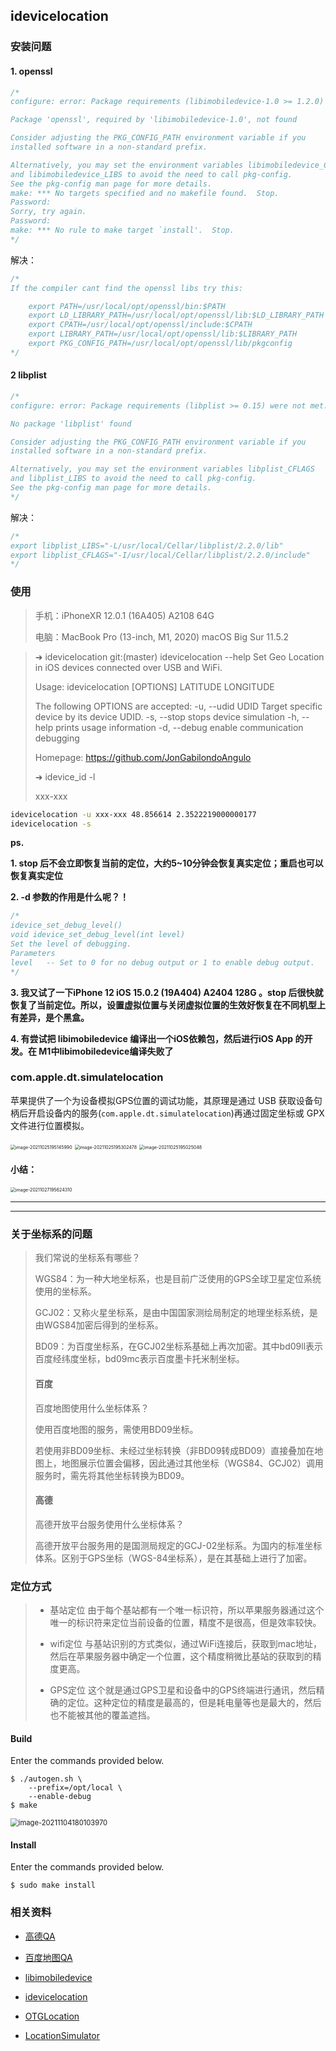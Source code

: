 ## idevicelocation



### 安装问题

#### 1. openssl

```c
/*
configure: error: Package requirements (libimobiledevice-1.0 >= 1.2.0) were not met:

Package 'openssl', required by 'libimobiledevice-1.0', not found

Consider adjusting the PKG_CONFIG_PATH environment variable if you
installed software in a non-standard prefix.

Alternatively, you may set the environment variables libimobiledevice_CFLAGS
and libimobiledevice_LIBS to avoid the need to call pkg-config.
See the pkg-config man page for more details.
make: *** No targets specified and no makefile found.  Stop.
Password:
Sorry, try again.
Password:
make: *** No rule to make target `install'.  Stop.
*/
```

解决：

```c
/*
If the compiler cant find the openssl libs try this:

	export PATH=/usr/local/opt/openssl/bin:$PATH
	export LD_LIBRARY_PATH=/usr/local/opt/openssl/lib:$LD_LIBRARY_PATH
	export CPATH=/usr/local/opt/openssl/include:$CPATH
	export LIBRARY_PATH=/usr/local/opt/openssl/lib:$LIBRARY_PATH
	export PKG_CONFIG_PATH=/usr/local/opt/openssl/lib/pkgconfig
*/
```



####  2 libplist

```c
/*
configure: error: Package requirements (libplist >= 0.15) were not met:

No package 'libplist' found

Consider adjusting the PKG_CONFIG_PATH environment variable if you
installed software in a non-standard prefix.

Alternatively, you may set the environment variables libplist_CFLAGS
and libplist_LIBS to avoid the need to call pkg-config.
See the pkg-config man page for more details.
*/
```

解决：

```c
/*
export libplist_LIBS="-L/usr/local/Cellar/libplist/2.2.0/lib"
export libplist_CFLAGS="-I/usr/local/Cellar/libplist/2.2.0/include"
*/
```



### 使用

> 手机：iPhoneXR 12.0.1 (16A405) A2108 64G
>
> 电脑：MacBook Pro (13-inch, M1, 2020) macOS Big Sur 11.5.2



> ➜  idevicelocation git:(master) idevicelocation --help
> Set Geo Location in iOS devices connected over USB and WiFi.
>
> Usage: idevicelocation [OPTIONS] LATITUDE LONGITUDE
>
>  The following OPTIONS are accepted:
>   -u, --udid UDID	Target specific device by its device UDID.
>   -s, --stop		stops device simulation
>   -h, --help		prints usage information
>   -d, --debug		enable communication debugging
>
> Homepage: <https://github.com/JonGabilondoAngulo>
>
> ➜   idevice_id -l
>
> xxx-xxx

```sh
idevicelocation -u xxx-xxx 48.856614 2.3522219000000177
idevicelocation -s
```



**ps.**

**1. stop 后不会立即恢复当前的定位，大约5~10分钟会恢复真实定位；重启也可以恢复真实定位**

**2. -d 参数的作用是什么呢？！**

```c
/*
idevice_set_debug_level()
void idevice_set_debug_level(int level)
Set the level of debugging.
Parameters
level	-- Set to 0 for no debug output or 1 to enable debug output.
*/
```

**3. 我又试了一下iPhone 12 iOS 15.0.2 (19A404) A2404 128G 。stop 后很快就恢复了当前定位。所以，设置虚拟位置与关闭虚拟位置的生效好恢复在不同机型上有差异，是个黑盒。**

**4. 有尝试把 libimobiledevice 编译出一个iOS依赖包，然后进行iOS App 的开发。在 M1中libimobiledevice编译失败了**



### com.apple.dt.simulatelocation

苹果提供了一个为设备模拟GPS位置的调试功能，其原理是通过 USB 获取设备句柄后开启设备内的服务(`com.apple.dt.simulatelocation`)再通过固定坐标或 GPX 文件进行位置模拟。

<img src="../../assets/image-20211025195145990.png" alt="image-20211025195145990" style="zoom:50%;" />

<img src="../../assets/image-20211025195302478.png" alt="image-20211025195302478" style="zoom:50%;" />

<img src="../../assets/image-20211025195025048.png" alt="image-20211025195025048" style="zoom:50%;" />



#### 小结：

<img src="../../assets/image-20211027195624310.png" alt="image-20211027195624310" style="zoom:50%;" />

---

---



### 关于坐标系的问题

> 我们常说的坐标系有哪些？
>
> WGS84：为一种大地坐标系，也是目前广泛使用的GPS全球卫星定位系统使用的坐标系。
>
> GCJ02：又称火星坐标系，是由中国国家测绘局制定的地理坐标系统，是由WGS84加密后得到的坐标系。
>
> BD09：为百度坐标系，在GCJ02坐标系基础上再次加密。其中bd09ll表示百度经纬度坐标，bd09mc表示百度墨卡托米制坐标。
>
> #### 百度
>
> 百度地图使用什么坐标体系？
>
> 使用百度地图的服务，需使用BD09坐标。
>
> 若使用非BD09坐标、未经过坐标转换（非BD09转成BD09）直接叠加在地图上，地图展示位置会偏移，因此通过其他坐标（WGS84、GCJ02）调用服务时，需先将其他坐标转换为BD09。
>
> #### 高德
>
> 高德开放平台服务使用什么坐标体系？
>
> 高德开放平台服务用的是国测局规定的GCJ-02坐标系。为国内的标准坐标体系。区别于GPS坐标（WGS-84坐标系），是在其基础上进行了加密。



### 定位方式

> - 基站定位
>   由于每个基站都有一个唯一标识符，所以苹果服务器通过这个唯一的标识符来定位当前设备的位置，精度不是很高，但是效率较快。
>
> - wifi定位
>   与基站识别的方式类似，通过WiFi连接后，获取到mac地址，然后在苹果服务器中确定一个位置，这个精度稍微比基站的获取到的精度更高。
>
> - GPS定位
>   这个就是通过GPS卫星和设备中的GPS终端进行通讯，然后精确的定位。这种定位的精度是最高的，但是耗电量等也是最大的，然后也不能被其他的覆盖遮挡。



#### Build

Enter the commands provided below.

```shell-session
$ ./autogen.sh \
    --prefix=/opt/local \
    --enable-debug
$ make
```

<img src="../../assets/image-20211104180103970.png" alt="image-20211104180103970" style="zoom:80%;" />

#### Install

Enter the commands provided below.

```shell-session
$ sudo make install
```





### 相关资料

- [高德QA](https://lbs.amap.com/faq/advisory/others/39838)

- [百度地图QA](https://lbsyun.baidu.com/index.php?title=coordinate)
- [libimobiledevice](https://github.com/libimobiledevice/libimobiledevice)
- [idevicelocation](https://github.com/JonGabilondoAngulo/idevicelocation)
- [OTGLocation](https://github.com/cczhr/OTGLocation)
- [LocationSimulator](https://github.com/Schlaubischlump/LocationSimulator)

